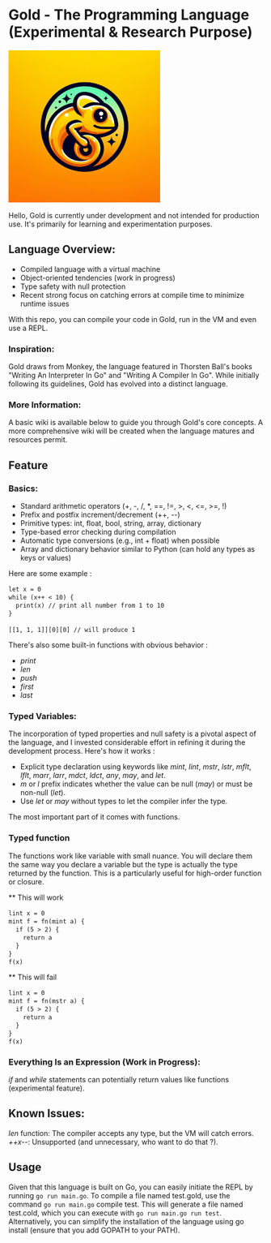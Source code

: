 # Gold - The Programming Language (Experimental & Research Purpose)

<img src="assets/mascott.jpg" alt="CamCam the cameleon (not definitive)" width="300">

Hello, Gold is currently under development and not intended for production use. It's primarily for learning and experimentation purposes.

## Language Overview:

- Compiled language with a virtual machine
- Object-oriented tendencies (work in progress)
- Type safety with null protection
- Recent strong focus on catching errors at compile time to minimize runtime issues

With this repo, you can compile your code in Gold, run in the VM and even use a REPL.

### Inspiration:
Gold draws from Monkey, the language featured in Thorsten Ball's books "Writing An Interpreter In Go" and "Writing A Compiler In Go". While initially following its guidelines, Gold has evolved into a distinct language.

### More Information:
A basic wiki is available below to guide you through Gold's core concepts. A more comprehensive wiki will be created when the language matures and resources permit.


## Feature

### Basics:

- Standard arithmetic operators (+, -, /, *, ==, !=, >, <, <=, >=, !)
- Prefix and postfix increment/decrement (++, --)
- Primitive types: int, float, bool, string, array, dictionary
- Type-based error checking during compilation
- Automatic type conversions (e.g., int + float) when possible
- Array and dictionary behavior similar to Python (can hold any types as keys or values)

Here are some example :

```
let x = 0
while (x++ < 10) {
  print(x) // print all number from 1 to 10
}

[[1, 1, 1]][0][0] // will produce 1
```

There's also some built-in functions with obvious behavior : 
- *print*
- *len*
- *push*
- *first*
- *last*

### Typed Variables:

The incorporation of typed properties and null safety is a pivotal aspect of the language, and I invested considerable effort in refining it during the development process. Here's how it works :

- Explicit type declaration using keywords like *mint*, *lint*, *mstr*, *lstr*, *mflt*, *lflt*, *marr*, *larr*, *mdct*, *ldct*, *any*, *may*, and *let*.
- *m* or *l* prefix indicates whether the value can be null (*may*) or must be non-null (*let*).
- Use *let* or *may* without types to let the compiler infer the type.

The most important part of it comes with functions.

### Typed function

The functions work like variable with small nuance. You will declare them the same way you declare a variable but the type is actually the type returned by the function. This is a particularly useful for high-order function or closure.


** This will work
```
lint x = 0
mint f = fn(mint a) {
  if (5 > 2) {
    return a
  }
}
f(x)
```
** This will fail
```
lint x = 0
mint f = fn(mstr a) {
  if (5 > 2) {
    return a
  }
}
f(x)
```

### Everything Is an Expression (Work in Progress):

*if* and *while* statements can potentially return values like functions (experimental feature).

## Known Issues:

*len* function: The compiler accepts any type, but the VM will catch errors.
*++x--*: Unsupported (and unnecessary, who want to do that ?).

## Usage 
Given that this language is built on Go, you can easily initiate the REPL by running `go run main.go`. To compile a file named test.gold, use the command `go run main.go` compile test. This will generate a file named test.cold, which you can execute with `go run main.go run test`. Alternatively, you can simplify the installation of the language using go install (ensure that you add GOPATH to your PATH).
